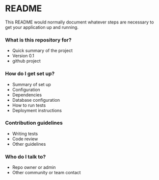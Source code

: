 # README #

This README would normally document whatever steps are necessary to get your application up and running.

### What is this repository for? ###

* Quick summary of the project
* Version 0.1
* github project

### How do I get set up? ###

* Summary of set up
* Configuration
* Dependencies
* Database configuration
* How to run tests
* Deployment instructions

### Contribution guidelines ###

* Writing tests
* Code review
* Other guidelines

### Who do I talk to? ###

* Repo owner or admin
* Other community or team contact
